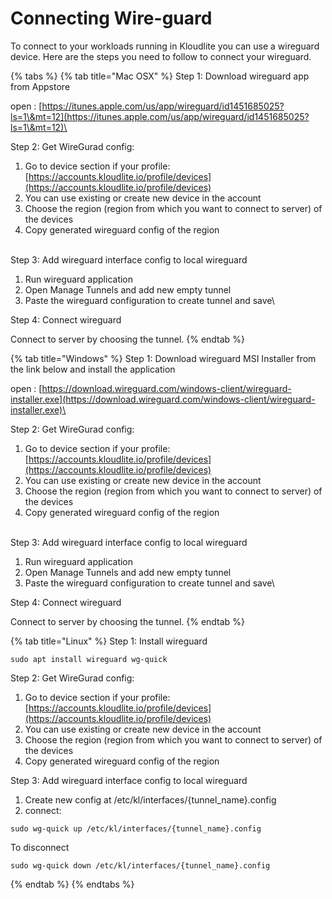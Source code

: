 # Connecting Wire-guard

To connect to your workloads running in Kloudlite you can use a wireguard device. Here are the steps you need to follow to connect your wireguard.

{% tabs %}
{% tab title="Mac OSX" %}
Step 1: Download wireguard app from Appstore

open : [https://itunes.apple.com/us/app/wireguard/id1451685025?ls=1\&mt=12](https://itunes.apple.com/us/app/wireguard/id1451685025?ls=1\&mt=12)\


Step 2: Get WireGurad config:

1. Go to device section if your profile:  [https://accounts.kloudlite.io/profile/devices](https://accounts.kloudlite.io/profile/devices)
2. You can use existing or create new device in the account
3. Choose the region (region from which you want to connect to server) of the devices
4. Copy generated wireguard config of the region

\
Step 3: Add wireguard interface config to local wireguard

1. Run wireguard application
2. Open Manage Tunnels and add new empty tunnel
3. Paste the wireguard configuration to create tunnel and save\


Step 4: Connect wireguard

Connect to server by choosing the tunnel.
{% endtab %}

{% tab title="Windows" %}
Step 1: Download wireguard MSI Installer from the link below and install the application

open : [https://download.wireguard.com/windows-client/wireguard-installer.exe](https://download.wireguard.com/windows-client/wireguard-installer.exe)\


Step 2: Get WireGurad config:

1. Go to device section if your profile:  [https://accounts.kloudlite.io/profile/devices](https://accounts.kloudlite.io/profile/devices)
2. You can use existing or create new device in the account
3. Choose the region (region from which you want to connect to server) of the devices
4. Copy generated wireguard config of the region

\
Step 3: Add wireguard interface config to local wireguard

1. Run wireguard application
2. Open Manage Tunnels and add new empty tunnel
3. Paste the wireguard configuration to create tunnel and save\


Step 4: Connect wireguard

Connect to server by choosing the tunnel.
{% endtab %}

{% tab title="Linux" %}
Step 1: Install wireguard

```
sudo apt install wireguard wg-quick
```



Step 2: Get WireGurad config:

1. Go to device section if your profile:  [https://accounts.kloudlite.io/profile/devices](https://accounts.kloudlite.io/profile/devices)
2. You can use existing or create new device in the account
3. Choose the region (region from which you want to connect to server) of the devices
4. Copy generated wireguard config of the region



Step 3: Add wireguard interface config to local wireguard

1. Create new config at /etc/kl/interfaces/{tunnel\_name}.config
2. connect:

```
sudo wg-quick up /etc/kl/interfaces/{tunnel_name}.config
```



To disconnect

```
sudo wg-quick down /etc/kl/interfaces/{tunnel_name}.config
```
{% endtab %}
{% endtabs %}

















